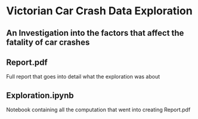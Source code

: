 # Victorian Car Crash Data Exploration

##  An Investigation into the factors that affect the fatality of car crashes

## Report.pdf
Full report that goes into detail what the exploration was about
## Exploration.ipynb
Notebook containing all the computation that went into creating Report.pdf
